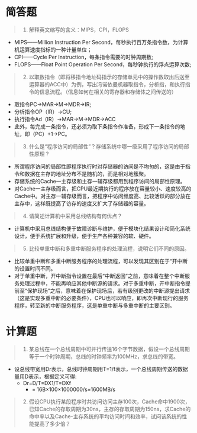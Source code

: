 # 简答题

>1. 解释英文缩写的含义：MIPS，CPI，FLOPS

- MIPS——Million Instruction Per Second，每秒执行百万条指令数，为计算机运算速度指标的一种计量单位；
- CPI——Cycle Per Instruction，每条指令需要的时钟周期数;
- FLOPS——Float Point Operation Per Second，每秒钟执行的浮点运算次数;



>2. 以取数指令（即将移指令地址码指示的存储单元中的操作数取出后送至运算器的ACC中）为例，写出冯诺依曼机器取指令，分析指，和执行指令的信息流程。（信息如何在相关的寄存器和存储体之间传送的）

- 取指令PC→MAR→M→MDR→IR;
- 分析指令OP（IR）→CU;
- 执行指令Ad（IR）→MAR→M→MDR→ACC
- 此外，每完成一条指令，还必须为取下条指令作准备，形成下一条指令的地址，即（PC）+1→PC。



>3. 什么是“程序访问的局部性”？存储系统中哪一级采用了程序访问的局部性原理？

- 所谓程序访问的局部性即程序执行时对存储器的访间是不均匀的，这是由于指令和数据在主存的地址分布不是随机的，而是相对地簇聚。
- 存储系统的Cache一主存级和主存一辅存级都用到程序访间的局部性原理。
- 对Cache一主存级而言，把CPU最近期执行的程序放在容量较小、速度较高的Cache中。对主存一辅存级而言，把程序中访问频度高、比较活跃的部分放在主存中，这样既提高了访存的速度又扩大了存储器的容量。



>4. 请简述计算机中采用总线结构有何优点？

- 计算机中采用总线结构便于故障诊断与维护，便于模块化结果设计和简化系统设计，便于系统扩展和升级，便于生产各种兼容的软、硬件。



>5. 比较单重中断和多重中断服务程序的处理流程，说明它们不同的原因。

- 比较单重中断和多重中断服务程序的处理流程，可以发现其区别在于“开中断的设置时间不同。
- 对于单重中断，开中断指令设置在最后“中断返回”之前，意味着在整个中断服务处理过程中，不能再响应其他中断源的请求。对于多重中断，开中断指令提前至“保护现场”之后，意味着在保护现场后，若有级别更改的中断源提出请求（这是实现多重中断的必要条件），CPU也可以响应，即再次中断现行的服务程序，转至新的中断服务程序，这是单重中断与多重中断的主要区别。



# 计算题

>1. 某总线在一个总线周期中可并行传送16个字节数据，假设一个总线周期等于一个时钟周期，总线的时钟频率为100MHz，求总线的带宽。

- 设总线带宽用Dr表示，总线时钟周期用T=1/f表示，一个总线周期传送的数据量用D表示，根据定义可得:
  - Dr=D/T=DX1/T=DXf
    - = 16B×100×1000000/s=1600MB/s



>2. 假设CPU执行某段程序时共访问访问主存100次，Cache命中1900次，已知Cache的存取周期为30ns，主存的存取周期为150ns，求Cache的命中率以及Cache-主存系统的平均访问时间和效率，试问该系统的性能提高了多少倍？